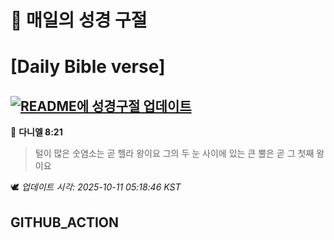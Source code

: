 # 🙏 매일의 성경 구절
# [Daily Bible verse]
## [![README에 성경구절 업데이트](https://github.com/DONGSUKA/first_test/actions/workflows/update-readme-bible.yml/badge.svg)](https://github.com/DONGSUKA/first_test/actions/workflows/update-readme-bible.yml)
<!-- START_BIBLE_VERSE -->
📖 **다니엘 8:21**
> 털이 많은 숫염소는 곧 헬라 왕이요 그의 두 눈 사이에 있는 큰 뿔은 곧 그 첫째 왕이요

🕊️ _업데이트 시각: 2025-10-11 05:18:46 KST_
  <!-- END_BIBLE_VERSE -->
## GITHUB_ACTION
